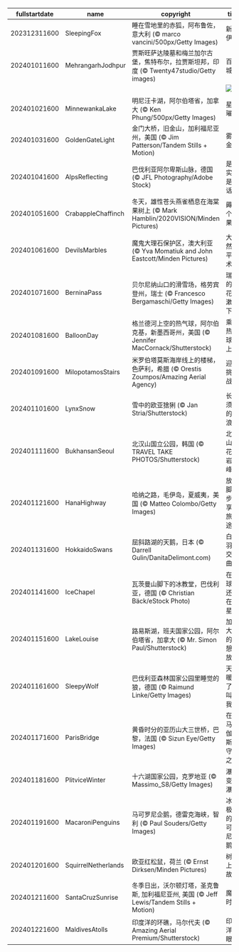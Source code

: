|fullstartdate|name|copyright|title|image|
|--|--|--|--|--|
202312311600|SleepingFox|睡在雪地里的赤狐，阿布鲁佐，意大利 (© marco vancini/500px/Getty Images)|新年伊始|![](/zh-CN/2024/01/202312311600SleepingFox.jpg)|
202401011600|MehrangarhJodhpur|贾斯旺萨达陵墓和梅兰加尔古堡，焦特布尔，拉贾斯坦邦，印度 (© Twenty47studio/Getty images)|百年城堡|![](/zh-CN/2024/01/202401011600MehrangarhJodhpur.jpg)|
||||![](/zh-CN/2024/01/.jpg)|
202401021600|MinnewankaLake|明尼汪卡湖，阿尔伯塔省，加拿大 (© Ken Phung/500px/Getty Images)|星光璀璨|![](/zh-CN/2024/01/202401021600MinnewankaLake.jpg)|
202401031600|GoldenGateLight|金门大桥，旧金山，加利福尼亚州，美国 (© Jim Patterson/Tandem Stills + Motion)|雾锁金门|![](/zh-CN/2024/01/202401031600GoldenGateLight.jpg)|
202401041600|AlpsReflecting|巴伐利亚阿尔卑斯山脉，德国 (© JFL Photography/Adobe Stock)|是现实还是童话？|![](/zh-CN/2024/01/202401041600AlpsReflecting.jpg)|
202401051600|CrabappleChaffinch|冬天，雄性苍头燕雀栖息在海棠果树上 (© Mark Hamblin/2020VISION/Minden Pictures)|薅一个苹果！|![](/zh-CN/2024/01/202401051600CrabappleChaffinch.jpg)|
202401061600|DevilsMarbles|魔鬼大理石保护区，澳大利亚 (© Yva Momatiuk and John Eastcott/Minden Pictures)|大自然的平衡术|![](/zh-CN/2024/01/202401061600DevilsMarbles.jpg)|
202401071600|BerninaPass|贝尔尼纳山口的滑雪场，格劳宾登州，瑞士 (© Francesco Bergamaschi/Getty Images)|瑞士的雪花漱漱落下|![](/zh-CN/2024/01/202401071600BerninaPass.jpg)|
202401081600|BalloonDay|格兰德河上空的热气球，阿尔伯克基，新墨西哥州，美国 (© Jennifer MacCornack/Shutterstock)|乘着热气球向上飞|![](/zh-CN/2024/01/202401081600BalloonDay.jpg)|
202401091600|MilopotamosStairs|米罗伯塔莫斯海岸线上的楼梯，色萨利，希腊 (© Orestis Zoumpos/Amazing Aerial Agency)|迎接挑战！|![](/zh-CN/2024/01/202401091600MilopotamosStairs.jpg)|
202401101600|LynxSnow|雪中的欧亚猞猁 (© Jan Stria/Shutterstock)|长胡须的“流浪汉”|![](/zh-CN/2024/01/202401101600LynxSnow.jpg)|
202401111600|BukhansanSeoul|北汉山国立公园，韩国 (© TRAVEL TAKE PHOTOS/Shutterstock)|北汉山的花岗岩山峰|![](/zh-CN/2024/01/202401111600BukhansanSeoul.jpg)|
202401121600|HanaHighway|哈纳之路，毛伊岛，夏威夷，美国 (© Matteo Colombo/Getty Images)|放慢脚步，享受旅途！|![](/zh-CN/2024/01/202401121600HanaHighway.jpg)|
202401131600|HokkaidoSwans|屈斜路湖的天鹅，日本 (© Darrell Gulin/DanitaDelimont.com)|白色羽毛交响曲|![](/zh-CN/2024/01/202401131600HokkaidoSwans.jpg)|
202401141600|IceChapel|瓦茨曼山脚下的冰教堂，巴伐利亚，德国 (© Christian Bäck/eStock Photo)|在地球上还是在外星？|![](/zh-CN/2024/01/202401141600IceChapel.jpg)|
202401151600|LakeLouise|路易斯湖，班夫国家公园，阿尔伯塔省，加拿大 (© Mr. Simon Paul/Shutterstock)|加拿大式的小憩和放松|![](/zh-CN/2024/01/202401151600LakeLouise.jpg)|
202401161600|SleepyWolf|巴伐利亚森林国家公园里睡觉的狼，德国 (© Raimund Linke/Getty Images)|天气暖和了再叫醒我|![](/zh-CN/2024/01/202401161600SleepyWolf.jpg)|
202401171600|ParisBridge|黄昏时分的亚历山大三世桥，巴黎，法国 (© Sizun Eye/Getty Images)|在飞马珀伽索斯的守望之下|![](/zh-CN/2024/01/202401171600ParisBridge.jpg)|
202401181600|PlitviceWinter|十六湖国家公园，克罗地亚 (© Massimo_S8/Getty Images)|瀑布变“冰瀑”|![](/zh-CN/2024/01/202401181600PlitviceWinter.jpg)|
202401191600|MacaroniPenguins|马可罗尼企鹅，德雷克海峡，智利 (© Paul Souders/Getty Images)|冰雪极地的马可罗尼企鹅|![](/zh-CN/2024/01/202401191600MacaroniPenguins.jpg)|
202401201600|SquirrelNetherlands|欧亚红松鼠，荷兰 (© Ernst Dirksen/Minden Pictures)|树梢上的故事|![](/zh-CN/2024/01/202401201600SquirrelNetherlands.jpg)|
202401211600|SantaCruzSunrise|冬季日出，沃尔顿灯塔，圣克鲁斯, 加利福尼亚州, 美国 (© Jeff Lewis/Tandem Stills + Motion)|魔幻时刻|![](/zh-CN/2024/01/202401211600SantaCruzSunrise.jpg)|
202401221600|MaldivesAtolls|印度洋的环礁，马尔代夫 (© Amazing Aerial Premium/Shutterstock)|印度洋之眼|![](/zh-CN/2024/01/202401221600MaldivesAtolls.jpg)|
